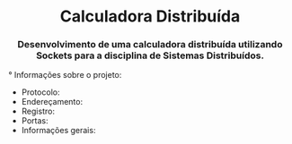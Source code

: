 <h1 align="center">Calculadora Distribuída</h1>
<h3 align="center">Desenvolvimento de uma calculadora distribuída utilizando Sockets para a disciplina de Sistemas Distribuídos.</h3>

° Informações sobre o projeto:

<ul>
  <li>Protocolo: </li>
  <li>Endereçamento:</li>
  <li>Registro:</li>
  <li>Portas:</li>
  <li>Informações gerais:</li>
</ul>
